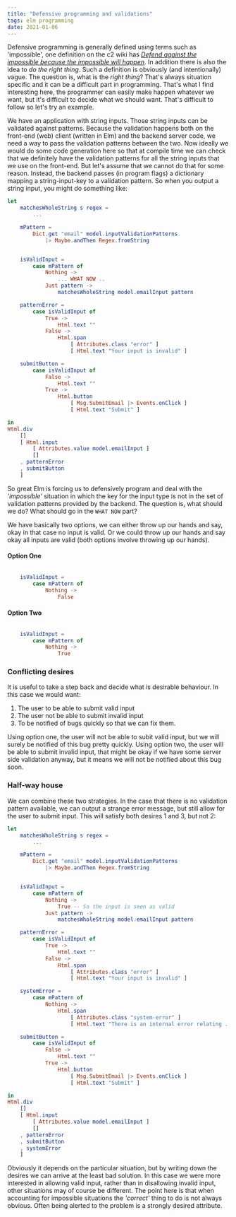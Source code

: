 ```yaml
---
title: "Defensive programming and validations"
tags: elm programming
date: 2021-01-06
---
```


Defensive programming is generally defined using terms such as 'impossible', one definition on the c2 wiki has *[Defend against the impossible because the impossible will happen](https://wiki.c2.com/?DefensiveProgramming)*. In addition there is also the idea to *do the right thing*. Such a definition is obviously (and intentionally) vague. The question is, what is the *right thing*? That's always situation specific and it can be a difficult part in programming. That's what I find interesting here, the programmer can easily make happen whatever we want, but it's difficult to decide what we should want. That's difficult to follow so let's try an example.

We have an application with string inputs. Those string inputs can be validated against patterns. Because the validation happens both on the front-end (web) client (written in Elm) and the backend server code, we need a way to pass the validation patterns between the two. Now ideally we would do some code generation here so that at compile time we can check that we definitely have the validation patterns for all the string inputs that we use on the front-end. But let's assume that we cannot do that for some reason. Instead, the backend passes (in program flags) a dictionary mapping a string-input-key to a validation pattern. So when you output a string input, you might do something like:

```elm
let
    matchesWholeString s regex =
        ... 

    mPattern =
        Dict.get "email" model.inputValidationPatterns
            |> Maybe.andThen Regex.fromString


    isValidInput =
        case mPattern of
            Nothing ->
                ... WHAT NOW ..
            Just pattern ->
                matchesWholeString model.emailInput pattern

    patternError =
        case isValidInput of
            True ->
                Html.text ""
            False ->
                Html.span
                    [ Attributes.class "error" ]
                    [ Html.text "Your input is invalid" ]

    submitButton =
        case isValidInput of
            False ->
                Html.text ""
            True ->
                Html.button
                    [ Msg.SubmitEmail |> Events.onClick ]
                    [ Html.text "Submit" ]

in
Html.div
    []
    [ Html.input
        [ Attributes.value model.emailInput ]
        []
    , patternError
    , submitButton
    ]
```

So great Elm is forcing us to defensively program and deal with the *'impossible'* situation in which the key for the input type is not in the set of validation patterns provided by the backend. The question is, what should we do? What should go in the `WHAT NOW` part?

We have basically two options, we can either throw up our hands and say, okay in that case no input is valid. Or we could throw up our hands and say okay all inputs are valid (both options involve throwing up our hands).

#### Option One

```elm

    isValidInput =
        case mPattern of
            Nothing ->
                False

```


#### Option Two

```elm

    isValidInput =
        case mPattern of
            Nothing ->
                True

```

### Conflicting desires

It is useful to take a step back and decide what is desirable behaviour. In this case we would want:
1. The user to be able to submit valid input
2. The user not be able to submit invalid input
3. To be notified of bugs quickly so that we can fix them.

Using option one, the user will not be able to subit valid input, but we will surely be notified of this bug pretty quickly. Using option two, the user will be able to submit invalid input, that might be okay if we have some server side validation anyway, but it means we will not be notified about this bug soon.

### Half-way house

We can combine these two strategies. In the case that there is no validation pattern available, we can output a strange error message, but still allow for the user to submit input. This will satisfy both desires 1 and 3, but not 2:


```elm
let
    matchesWholeString s regex =
        ... 

    mPattern =
        Dict.get "email" model.inputValidationPatterns
            |> Maybe.andThen Regex.fromString


    isValidInput =
        case mPattern of
            Nothing ->
                True -- So the input is seen as valid
            Just pattern ->
                matchesWholeString model.emailInput pattern

    patternError =
        case isValidInput of
            True ->
                Html.text ""
            False ->
                Html.span
                    [ Attributes.class "error" ]
                    [ Html.text "Your input is invalid" ]

    systemError =
        case mPattern of
            Nothing ->
                Html.span
                    [ Attributes.class "system-error" ]
                    [ Html.text "There is an internal error relating ..." ]

    submitButton =
        case isValidInput of
            False ->
                Html.text ""
            True ->
                Html.button
                    [ Msg.SubmitEmail |> Events.onClick ]
                    [ Html.text "Submit" ]

in
Html.div
    []
    [ Html.input
        [ Attributes.value model.emailInput ]
        []
    , patternError
    , submitButton
    , systemError
    ]
```

Obviously it depends on the particular situation, but by writing down the desires we can arrive at the least bad solution. In this case we were more interested in allowing valid input, rather than in disallowing invalid input, other situations may of course be different. The point here is that when accounting for impossible situations the *'correct'* thing to do is not always obvious. Often being alerted to the problem is a strongly desired attribute.

